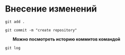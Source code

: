 # Внесение изменений

```git add .```

```git commit -m "create repository"```

&emsp; &ensp;**Можно посмотреть историю коммитов командой**

```git log```


